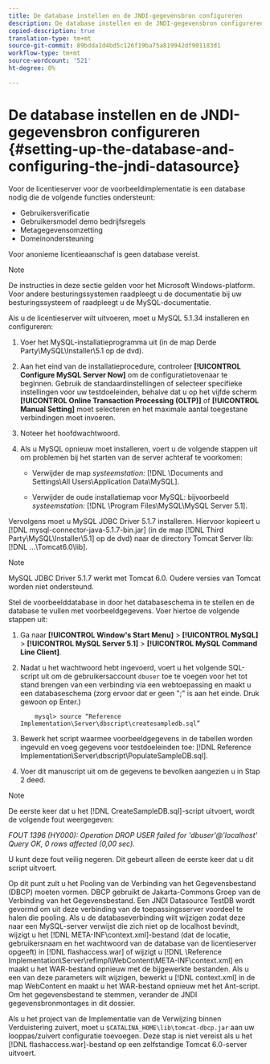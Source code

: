 ```yaml
---
title: De database instellen en de JNDI-gegevensbron configureren
description: De database instellen en de JNDI-gegevensbron configureren
copied-description: true
translation-type: tm+mt
source-git-commit: 89bdda1d4bd5c126f19ba75a819942df901183d1
workflow-type: tm+mt
source-wordcount: '521'
ht-degree: 0%

---
```



# De database instellen en de JNDI-gegevensbron configureren {#setting-up-the-database-and-configuring-the-jndi-datasource}

Voor de licentieserver voor de voorbeeldimplementatie is een database nodig die de volgende functies ondersteunt:

* Gebruikersverificatie
* Gebruikersmodel demo bedrijfsregels
* Metagegevensomzetting
* Domeinondersteuning

Voor anonieme licentieaanschaf is geen database vereist.

>[!NOTE]
>
>De instructies in deze sectie gelden voor het Microsoft Windows-platform. Voor andere besturingssystemen raadpleegt u de documentatie bij uw besturingssysteem of raadpleegt u de MySQL-documentatie.

Als u de licentieserver wilt uitvoeren, moet u MySQL 5.1.34 installeren en configureren:

1. Voer het MySQL-installatieprogramma uit (in de map Derde Party\MySQL\Installer\5.1 op de dvd).
1. Aan het eind van de installatieprocedure, controleer **[!UICONTROL Configure MySQL Server Now]** om de configuratietovenaar te beginnen. Gebruik de standaardinstellingen of selecteer specifieke instellingen voor uw testdoeleinden, behalve dat u op het vijfde scherm **[!UICONTROL Online Transaction Processing (OLTP)]** of **[!UICONTROL Manual Setting]** moet selecteren en het maximale aantal toegestane verbindingen moet invoeren.

1. Noteer het hoofdwachtwoord.
1. Als u MySQL opnieuw moet installeren, voert u de volgende stappen uit om problemen bij het starten van de server achteraf te voorkomen:

   * Verwijder de map *systeemstation:* [!DNL \Documents and Settings\All Users\Application Data\MySQL].

   * Verwijder de oude installatiemap voor MySQL: bijvoorbeeld *systeemstation:* [!DNL \Program Files\MySQL\MySQL Server 5.1].

Vervolgens moet u MySQL JDBC Driver 5.1.7 installeren. Hiervoor kopieert u [!DNL mysql-connector-java-5.1.7-bin.jar] (in de map [!DNL Third Party\MySQL\Installer\5.1] op de dvd) naar de directory Tomcat Server lib: [!DNL ...\Tomcat6.0\lib].

>[!NOTE]
>
>MySQL JDBC Driver 5.1.7 werkt met Tomcat 6.0. Oudere versies van Tomcat worden niet ondersteund.

Stel de voorbeelddatabase in door het databaseschema in te stellen en de database te vullen met voorbeeldgegevens. Voer hiertoe de volgende stappen uit:

1. Ga naar **[!UICONTROL Window's Start Menu]** > **[!UICONTROL MySQL]** > **[!UICONTROL MySQL Server 5.1]** > **[!UICONTROL MySQL Command Line Client]**.
1. Nadat u het wachtwoord hebt ingevoerd, voert u het volgende SQL-script uit om de gebruikersaccount `dbuser` toe te voegen voor het tot stand brengen van een verbinding via een webtoepassing en maakt u een databaseschema (zorg ervoor dat er geen &quot;;&quot; is aan het einde. Druk gewoon op Enter.)

   ```
       mysql> source “Reference Implementation\Server\dbscript\createsampledb.sql”
   ```

1. Bewerk het script waarmee voorbeeldgegevens in de tabellen worden ingevuld en voeg gegevens voor testdoeleinden toe: [!DNL Reference Implementation\Server\dbscript\PopulateSampleDB.sql].
1. Voer dit manuscript uit om de gegevens te bevolken aangezien u in Stap 2 deed.

>[!NOTE]
>
>De eerste keer dat u het [!DNL CreateSampleDB.sql]-script uitvoert, wordt de volgende fout weergegeven:

*FOUT 1396 (HY000): Operation DROP USER failed for &#39;dbuser&#39;@&#39;localhost&#39; Query OK, 0 rows affected (0,00 sec).*

U kunt deze fout veilig negeren. Dit gebeurt alleen de eerste keer dat u dit script uitvoert.

Op dit punt zult u het Pooling van de Verbinding van het Gegevensbestand (DBCP) moeten vormen. DBCP gebruikt de Jakarta-Commons Groep van de Verbinding van het Gegevensbestand. Een JNDI Datasource TestDB wordt gevormd om uit deze verbinding van de toepassingsserver voordeel te halen die pooling. Als u de databaseverbinding wilt wijzigen zodat deze naar een MySQL-server verwijst die zich niet op de localhost bevindt, wijzigt u het [!DNL META-INF\context.xml]-bestand (dat de locatie, gebruikersnaam en het wachtwoord van de database van de licentieserver opgeeft) in [!DNL flashaccess.war] of wijzigt u [!DNL \Reference Implementation\Server\refimpl\WebContent\META-INF\context.xml] en maakt u het WAR-bestand opnieuw met de bijgewerkte bestanden. Als u een van deze parameters wilt wijzigen, bewerkt u [!DNL context.xml] in de map WebContent en maakt u het WAR-bestand opnieuw met het Ant-script. Om het gegevensbestand te stemmen, verander de JNDI gegevensbronmontages in dit dossier.

Als u het project van de Implementatie van de Verwijzing binnen Verduistering zuivert, moet u `$CATALINA_HOME\lib\tomcat-dbcp.jar` aan uw looppas/zuivert configuratie toevoegen. Deze stap is niet vereist als u het [!DNL flashaccess.war]-bestand op een zelfstandige Tomcat 6.0-server uitvoert.
